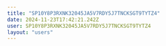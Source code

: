 ```yaml
---
title: "SP10Y8P3RXNK32045JA5V7RDY5J7TNCKSGT9TYTZ4"
date: 2024-11-23T17:42:21.242Z
user: SP10Y8P3RXNK32045JA5V7RDY5J7TNCKSGT9TYTZ4
layout: "users"
---
```

    